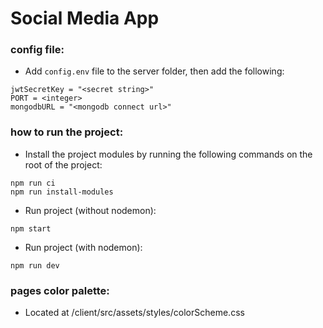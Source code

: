 # Social Media App

### config file:
- Add `config.env` file to the server folder, then add the following:
```
jwtSecretKey = "<secret string>"
PORT = <integer>
mongodbURL = "<mongodb connect url>"
```

### how to run the project:
- Install the project modules by running the following commands on the root of the project:
```
npm run ci
npm run install-modules
```

- Run project (without nodemon):
```
npm start
```
- Run project (with nodemon):
```
npm run dev
```



### pages color palette:
- Located at /client/src/assets/styles/colorScheme.css